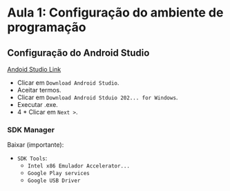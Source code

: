 # Aula 1: Configuração do ambiente de programação

## Configuração do Android Studio

[Andoid Studio Link](https://developer.android.com/studio?hl=pt-br)
* Clicar em `Download Android Studio`. 
* Aceitar termos.
* Clicar em `Download Android Stduio 202... for Windows`.
* Executar .exe.
* 4 * Clicar em `Next >`.

### SDK Manager

Baixar (importante):
* `SDK Tools`:
  * `Intel x86 Emulador Accelerator...`
  * `Google Play services`
  * `Google USB Driver`